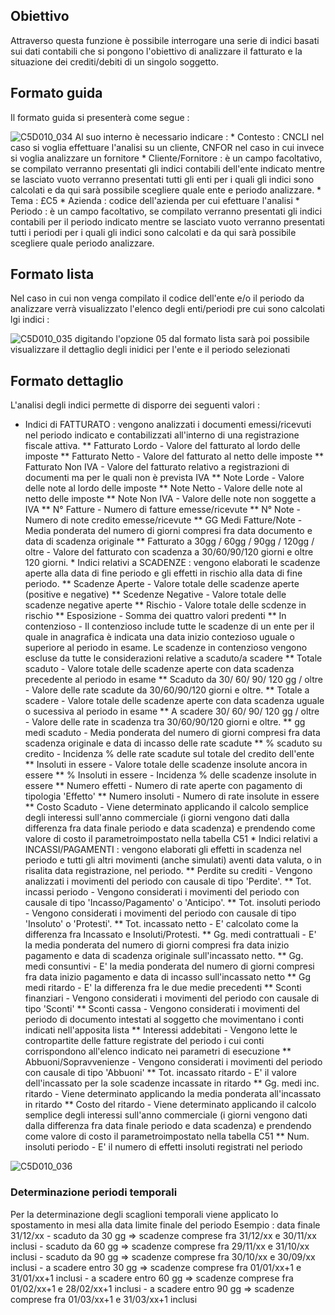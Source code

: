 ## Obiettivo

Attraverso questa funzione è possibile interrogare una serie di indici basati sui dati contabili che si pongono l'obiettivo di analizzare il fatturato e la situazione dei crediti/debiti di un singolo soggetto.

## Formato guida

Il formato guida si presenterà come segue : 


![C5D010_034](http://localhost:3000/immagini/MBDOC_OPE-C5D010_02/C5D010_034.png)
Al suo interno è necessario indicare : 
 \* Contesto :  CNCLI nel caso si voglia effettuare l'analisi su un cliente, CNFOR nel caso in cui invece si voglia analizzare un fornitore
 \* Cliente/Fornitore :  è un campo facoltativo,  se compilato verranno presentati gli indici contabili dell'ente indicato mentre se lasciato vuoto verranno presentati tutti gli enti per i quali gli indici sono calcolati e da qui sarà possibile scegliere  quale ente e periodo analizzare.
 \* Tema :  £C5
 \* Azienda :  codice dell'azienda per cui efettuare l'analisi
 \* Periodo :  è un campo facoltativo, se compilato verranno presentati gli indici contabili per il periodo indicato mentre se lasciato vuoto verranno presentati tutti i periodi per i quali gli indici sono calcolati e da qui sarà possibile scegliere  quale periodo analizzare.

## Formato lista

Nel caso in cui non venga compilato il codice dell'ente e/o il periodo da analizzare verrà visualizzato l'elenco degli enti/periodi pre cui sono calcolati lgi indici : 

![C5D010_035](http://localhost:3000/immagini/MBDOC_OPE-C5D010_02/C5D010_035.png)
digitando l'opzione 05 dal formato lista sarà poi possibile visualizzare il dettaglio degli inidici per l'ente e il periodo selezionati

## Formato dettaglio

L'analisi degli indici permette di disporre dei seguenti valori : 

-  Indici di FATTURATO :  vengono analizzati i documenti emessi/ricevuti nel periodo indicato e contabilizzati all'interno di una registrazione fiscale attiva.
 \*\* Fatturato Lordo - Valore del fatturato al lordo delle imposte
 \*\* Fatturato Netto -  Valore del fatturato al netto delle imposte
 \*\* Fatturato Non IVA - Valore del fatturato relativo a registrazioni di documenti ma per le quali non è prevista IVA
 \*\* Note Lorde -  Valore delle note al lordo delle imposte
 \*\* Note Netto - Valore delle note al netto delle imposte
 \*\* Note Non IVA - Valore delle note non soggette a IVA
 \*\* N° Fatture - Numero di fatture emesse/ricevute
 \*\* N° Note - Numero di note credito emesse/ricevute
 \*\* GG Medi Fatture/Note - Media ponderata del numero di giorni compresi fra data documento e data di scadenza originale
 \*\* Fatturato a 30gg / 60gg / 90gg / 120gg / oltre - Valore del fatturato con scadenza a 30/60/90/120 giorni e oltre 120 giorni.
 \* Indici relativi a SCADENZE :  vengono elaborati le scadenze aperte alla data di fine periodo e gli effetti in rischio alla data di fine periodo.
 \*\* Scadenze Aperte - Valore totale delle scadenze aperte (positive e negative)
 \*\* Scedenze Negative - Valore totale delle scadenze negative aperte
 \*\* Rischio - Valore totale delle scdenze in rischio
 \*\* Esposizione - Somma dei quattro valori predenti
 \*\* In contenzioso - Il contenzioso include tutte le scadenze di un ente per il quale in anagrafica è indicata una data inizio contezioso uguale o superiore al periodo in esame. Le scadenze in contenzioso vengono escluse da tutte le considerazioni relative a scaduto/a scadere
 \*\* Totale scaduto - Valore totale delle scadenze aperte con data scadenza precedente al periodo in esame
 \*\* Scaduto da 30/ 60/ 90/ 120 gg / oltre - Valore delle rate scadute da 30/60/90/120 giorni e oltre.
 \*\* Totale a scadere - Valore totale delle scadenze aperte con data scadenza uguale o sucessiva al periodo in esame
 \*\* A scadere 30/ 60/ 90/ 120 gg / oltre - Valore delle rate in scadenza tra 30/60/90/120 giorni e oltre.
 \*\* gg medi scaduto - Media ponderata del numero di giorni compresi fra data scadenza originale e data di incasso delle rate scadute
 \*\* % scaduto su credito - Incidenza % delle rate scadute sul totale del credito dell'ente
 \*\* Insoluti in essere - Valore totale delle scadenze insolute ancora in essere
 \*\* % Insoluti in essere - Incidenza % delle scadenze insolute in essere
 \*\* Numero effetti - Numero di rate aperte con pagamento di tipologia 'Effetto'
 \*\* Numero insoluti - Numero di rate insolute in essere
 \*\* Costo Scaduto - Viene determinato applicando il calcolo semplice degli interessi sull'anno commerciale (i giorni vengono dati dalla differenza fra data finale periodo e data scadenza) e prendendo come valore di costo il parametroimpostato nella tabella C51
 \* Indici relativi a INCASSI/PAGAMENTI :  vengono elaborati gli effetti in scadenza nel periodo e tutti gli altri movimenti (anche simulati) aventi data valuta, o in risalita data registrazione, nel periodo.
 \*\* Perdite su crediti - Vengono analizzati i movimenti del periodo con causale di tipo 'Perdite'.
 \*\* Tot. incassi periodo - Vengono considerati i movimenti del periodo con causale di tipo 'Incasso/Pagamento' o 'Anticipo'.
 \*\* Tot. insoluti periodo - Vengono considerati i movimenti del periodo con causale di tipo 'Insoluto' o 'Protesti'.
 \*\* Tot. incassato netto - E' calcolato come la differenza fra Incassato e Insoluti/Protesti.
 \*\* Gg. medi contrattuali - E' la media ponderata del numero di giorni compresi fra data inizio pagamento e data di scadenza originale sull'incassato netto.
 \*\* Gg. medi consuntivi - E' la media ponderata del numero di giorni compresi fra data inizio pagamento e data di incasso sull'incassato netto
 \*\* Gg medi ritardo - E' la differenza fra le due medie precedenti
 \*\* Sconti finanziari - Vengono considerati i movimenti del periodo con causale di tipo 'Sconti'
 \*\* Sconti cassa - Vengono considerati i movimenti del periodo di documento intestati al soggetto che movimentano i conti indicati nell'apposita lista
 \*\* Interessi addebitati - Vengono lette le contropartite delle fatture registrate del periodo i cui conti corrispondono all'elenco indicato nei parametri di esecuzione
 \*\* Abbuoni/Sopravvenienze - Vengono considerati i movimenti del periodo con causale di tipo 'Abbuoni'
 \*\* Tot. incassato ritardo -  E' il valore dell'incassato per la sole scadenze incassate in ritardo
 \*\* Gg. medi inc. ritardo - Viene determinato applicando la media ponderata all'incassato in ritardo
 \*\* Costo del ritardo - Viene determinato applicando il calcolo semplice degli interessi sull'anno commerciale (i giorni vengono dati dalla differenza fra data finale periodo e data scadenza) e prendendo come valore di costo il parametroimpostato nella tabella C51
 \*\* Num. insoluti periodo - E' il numero di effetti insoluti registrati nel periodo

![C5D010_036](http://localhost:3000/immagini/MBDOC_OPE-C5D010_02/C5D010_036.png)

### Determinazione periodi temporali

Per la determinazione degli scaglioni temporali viene applicato lo spostamento in mesi alla data limite finale del periodo
Esempio :  data finale 31/12/xx
        - scaduto da 30 gg => scadenze comprese fra 31/12/xx e 30/11/xx inclusi
        - scaduto da 60 gg => scadenze comprese fra 29/11/xx e 31/10/xx inclusi
        - scaduto da 90 gg => scadenze comprese fra 30/10/xx e 30/09/xx inclusi
        - a scadere entro 30 gg => scadenze comprese fra 01/01/xx+1 e 31/01/xx+1 inclusi
        - a scadere entro 60 gg => scadenze comprese fra 01/02/xx+1 e 28/02/xx+1 inclusi
        - a scadere entro 90 gg => scadenze comprese fra 01/03/xx+1 e 31/03/xx+1 inclusi

